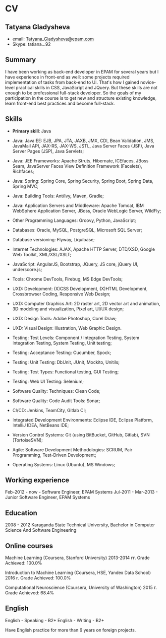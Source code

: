 # CV

## Tatyana Gladysheva
* email: [Tatyana_Gladysheva@epam.com](Tatyana_Gladysheva@epam.com)
* Skype: tatiana...92

## Summary
I have been working as back-end developer in EPAM for several years but I have experience in front-end as well: some projects required implementation of tasks from back-end to UI. 
That's how I gained novice-level practical skills in CSS, JavaScript and JQuery. But these skills are not enough to be professional full-stack developer. 
So the goals of my participation in the course is to get new and structure existing knowledge, learn front-end best practices and become full-stack.

## Skills
* **Primary skill**: Java
* Java: Java EE: EJB, JPA, JTA, JAXB, JMX, CDI, Bean Validation, JMS, JavaMail API, JAX-RS, JAX-WS, JSTL, Java Server Faces (JSF), Java Server Pages (JSP), Java Servlets;
* Java: JEE Frameworks: Apache Struts, Hibernate, ICEfaces, JBoss Seam, JavaServer Faces View Definition Framework (Facelets), Richfaces;
* Java: Spring: Spring Core, Spring Security, Spring Boot, Spring Data, Spring MVC;
* Java: Building Tools: Ant/Ivy, Maven, Gradle;
* Java: Application Servers and Middleware: Apache Tomcat, IBM WebSphere Application Server, JBoss, Oracle WebLogic Server, WildFly;

* Other Programming Languages: Groovy, Python, JavaScript;

* Databases: Oracle, MySQL, PostgreSQL, Microsoft SQL Server;
* Database versioning: Flyway, Liquibase;

* Internet Technologies: AJAX, Apache HTTP Server, DTD/XSD, Google Web Toolkit, XML/XSL/XSLT;
* JavaScript: AngularJS, Bootstrap, JQuery, JS core, jQuery UI, underscore.js;
* Tools: Chrome DevTools, Firebug, MS Edge DevTools;

* UXD: Development: (X)CSS Development, (X)HTML Development, Crossbrowser Coding, Responsive Web Design;
* UXD: Computer Graphics Art: 2D raster art, 2D vector art and animation, 3D modeling and visualization, Pixel art, UI/UX design;
* UXD: Design Tools: Adobe Photoshop, Corel Draw;
* UXD: Visual Design: Illustration, Web Graphic Design.

* Testing: Test Levels: Component / Integration Testing, System Integration Testing, System Testing, Unit testing;
* Testing: Acceptance Testing: Cucumber, Spock;
* Testing: Unit Testing: DbUnit, JUnit, Mockito, Unitils;
* Testing: Test Types: Functional testing, GUI Testing;
* Testing: Web UI Testing: Selenium;

* Software Quality: Techniques: Clean Code;
* Software Quality: Code Audit Tools: Sonar;

* CI/CD: Jenkins, TeamCity, Gitlab CI;

* Integrated Development Environments: Eclipse IDE, Eclipse Platform, IntelliJ IDEA, NetBeans IDE;
* Version Control Systems: Git (using BitBucket, GitHub, Gitlab), SVN (TortoiseSVN);

* Agile: Software Development Methodologies: SCRUM, Pair Programming, Test-Driven Development;

* Operating Systems: Linux (Ubuntu), MS Windows;


## Working experience
Feb-2012 - now - Software Engineer, EPAM Systems
Jul-2011 - Mar-2013 - Junior Software Engineer, EPAM Systems

## Education
2008 - 2012 Karaganda State Technical University, Bachelor in Computer Science And Software Engineering

## Online courses
Machine Learning (Coursera, Stanford University) 2013-2014 гг.
Grade Achieved: 100.0%

Introduction to Machine Learning (Coursera, HSE, Yandex Data School) 2016 г.
Grade Achieved: 100.0%

Computational Neuroscience (Coursera, University of Washington) 2015 г.
Grade Achieved: 68.4%

## English
English - Speaking - B2+
English - Writing - B2+

Have English practice for more than 6 years on foreign projects.

















































